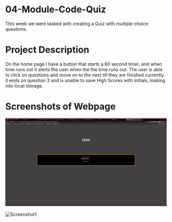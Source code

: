 # 04-Module-Code-Quiz

This week we were tasked with creating a Quiz with multiple choice questions.

# Project Description

On the home page I have a button that starts a 60 second timer, and when time runs out it alerts the user when the the time runs out. The user is able to click
on questions and move on to the next till they are finished currently it ends on question 3 and is unable to save High Scores with initials, looking into local storage.

# Screenshots of Webpage

![quizhome](assets/images/quizhome.png?raw=true "quizhome")


![Screenshot1](/assets/images/screenshot1.png?raw=true "Screenshot1")
